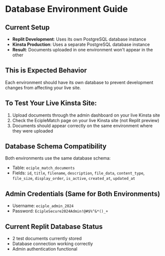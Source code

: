 # Database Environment Guide

## Current Setup
- **Replit Development**: Uses its own PostgreSQL database instance
- **Kinsta Production**: Uses a separate PostgreSQL database instance
- **Result**: Documents uploaded in one environment won't appear in the other

## This is Expected Behavior
Each environment should have its own database to prevent development changes from affecting your live site.

## To Test Your Live Kinsta Site:
1. Upload documents through the admin dashboard on your live Kinsta site
2. Check the EcipleMatch page on your live Kinsta site (not Replit preview)
3. Documents should appear correctly on the same environment where they were uploaded

## Database Schema Compatibility
Both environments use the same database schema:
- Table: `eciple_match_documents`
- Fields: `id`, `title`, `filename`, `description`, `file_data`, `content_type`, `file_size`, `display_order`, `is_active`, `created_at`, `updated_at`

## Admin Credentials (Same for Both Environments)
- Username: `eciple_admin_2024`
- Password: `EcipleSecure2024Admin!@#$%^&*()_+`

## Current Replit Database Status
- 2 test documents currently stored
- Database connection working correctly
- Admin authentication functional